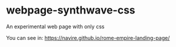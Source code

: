 # webpage-synthwave-css
An experimental web page with only css


You can see in: https://navire.github.io/rome-empire-landing-page/